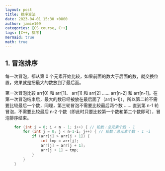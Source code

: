 ```yaml
---
layout: post
title: 排序算法
date: 2023-04-01 15:30 +0800
author: jamie109
categories: [CS_course, C++]
tags: [C++, 排序]
mermaid: true
math: true
---
```


## 1. 冒泡排序

每一次冒泡，都从第 0 个元素开始比较，如果前面的数大于后面的数，就交换位置，效果就是把最大的数放到了最后面。

第一次冒泡比较 arr[0] 和 arr[1]、 arr[1] 和 arr[2] …… arr[n-2] 和 arr[n-1]。在第一次冒泡结束后，最大的数已经被放在最后面了（arr[n-1]），所以第二轮不需要比较最后一个数，同理，第三轮冒泡不需要比较最后两个数  …… 直到第 n-1 轮冒泡，不需要比较最后 n-2 个数（即此时只要比较第一个数和第二个数即可），冒泡排序结束。

```C++
	for (int i = 0; i < n - 1; i++) { // 轮数：总元素个数 - 1
		for (int j = 0; j < n-1-i; j++) { // 轮数：总元素个数 - 1 -i
			if (arr[j] > arr[j + 1]) {
				int tmp = arr[j];
				arr[j] = arr[j + 1];
				arr[j + 1] = tmp;
			}
		}
	}
```